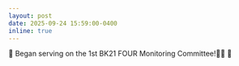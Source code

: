 ```yaml
---
layout: post
date: 2025-09-24 15:59:00-0400
inline: true
---
```


🙌 Began serving on the 1st BK21 FOUR Monitoring Committee!🙋‍♀️ 🙌
